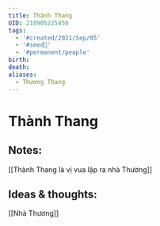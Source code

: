 ```yaml
---
title: Thành Thang
UID: 210905225450
tags:
  - '#created/2021/Sep/05'
  - '#seed🥜'
  - '#permanent/people'
birth: 
death: 
aliases:
  - Thương Thang
---
```

# Thành Thang

## Notes:
[[Thành Thang là vị vua lập ra nhà Thương]]

## Ideas & thoughts:
[[Nhà Thương]]
